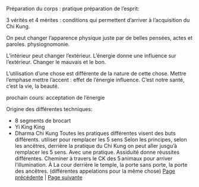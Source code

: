 
Préparation du corps : pratique
préparation de l’esprit:

3 vérités et 4 mérites : conditions qui permettent d’arriver à l’acquisition du Chi Kung. 

On peut changer l’apparence physique juste par de belles pensées, actes et paroles.
physiognomonie. 

L’intérieur peut changer l’extérieur.
L’énergie donne une influence sur l’extérieur. Changer le mauvais et le bon. 

L’utilisation d’une chose est différente de la nature de cette chose.
Mettre l’emphase mettre l’accent : effet de l’énergie influence. C’est notre santé, c’est la vie, la beauté. 

prochain cours: acceptation de l’énergie

Origine des différentes techniques: 
- 8 segments de brocart
- Yi King King
- Dharma Chi Kung
Toutes les pratiques différentes visent des buts différents. utiliser pour remplacer les 5 sens
Selon les principes, selon les ancêtres, derrière la pratique du Chi Kung on peut aller jusgu’à remplacer les 5 sens. Avec une pratique. Assiduité donne réussites différentes. Cheminer à travers le CK des 5 animaux pour arriver l’illumination. 
À La cour derrière le temple, la porte sans porte, la porte des ancêtres. (différentes appelations pour la même chose)
[Page précédente](2024-01-07-05.md) | [Page suivante](2024-01-07-06.md)